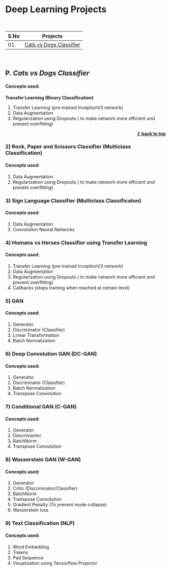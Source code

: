 # Deep Learning Projects

<br/>

|S.No|   Projects                                              |
|-----|----------------------------------------------------------|
| 01. |[Cats vs Dogs Classifier](#p-cats-vs-dogs-classifier)|

<br/>

<!-- ## Q. ***What are Collections?*** -->

<!-- Collections are a fundamental way to store and organize data. -->

<!-- ## P.) Cats vs Dogs Classifier using Transfer Learning (Binary Classification) -->
<!-- ## P. ***Cats vs Dogs Classifier using Transfer Learning (Binary Classification)***
#### Concepts used:
1. Transfer Learning (pre-trained InceptionV3 network)
2. Data Augmentation
3. Regularization using Dropouts ( to make network more efficient and prevent overfitting) -->


## P. ***Cats vs Dogs Classifier***
#### Concepts used:
<b> Transfer Learning (Binary Classification) </b>
1. Transfer Learning (pre-trained InceptionV3 network)
2. Data Augmentation
3. Regularization using Dropouts ( to make network more efficient and prevent overfitting)


<div align="right">
    <b><a href="#">↥ back to top</a></b>
</div>

<!-- ## Q. ***What are Collections?***

Collections are a fundamental way to store and organize data. -->



### 2) Rock, Paper and Scissors Classifier (Multiclass Classification)
#### Concepts used:
1. Data Augmentation
2. Regularization using Dropouts ( to make network more efficient and prevent overfitting)


### 3) Sign Language Classifier (Multiclass Classificaton)
#### Concepts used:
1. Data Augmentation
2. Convolution Neural Networks

### 4) Humans vs Horses Classifier using Transfer Learning
#### Concepts used:
1. Transfer Learning (pre-trained InceptionV3 network)
2. Data Augmentation
3. Regularization using Dropouts ( to make network more efficient and prevent overfitting)
4. Callbacks (stops training when reached at certain level)

### 5) GAN
#### Concepts used:
1. Generator
2. Discriminator (Classifier)
3. Linear Transformation
4. Batch Normalization


### 6) Deep Convolution GAN (DC-GAN)
#### Concepts used:
1. Generator
2. Discriminator (Classifier)
3. Batch Normalization
4. Transpose Convolution

### 7) Conditional GAN (C-GAN)
#### Concepts used:
1. Generator
2. Descrimantor
3. BatchNorm
4. Transpose Convolution

### 8) Wasserstein GAN (W-GAN)
#### Concepts used:
1. Generator
2. Critic (Discriminator/Classifier)
3. BatchNorm
4. Transpose Convolution
5. Gradient Penalty (To prevent mode collapse)
6. Wasserstein loss

### 9) Text Classification (NLP)
#### Concepts used:
1. Word Embedding
2. Tokens
3. Pad Sequence
4. Visualization using Tensorflow Projector

